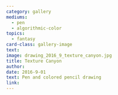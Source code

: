```yaml
---
category: gallery
mediums:
  - pen
  - algorithmic-color
topics:
  - fantasy
card-class: gallery-image
text:
image: drawing_2016_9_texture_canyon.jpg
title: Texture Canyon
author:
date: 2016-9-01
text: Pen and colored pencil drawing
link:
---
```

